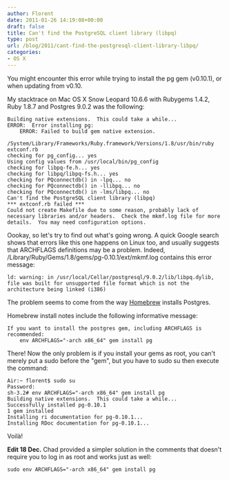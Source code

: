 ```yaml
---
author: Florent
date: 2011-01-26 14:19:08+00:00
draft: false
title: Can't find the PostgreSQL client library (libpq)
type: post
url: /blog/2011/cant-find-the-postgresql-client-library-libpq/
categories:
- OS X
---
```


You might encounter this error while trying to install the pg gem (v0.10.1), or when updating from v0.10.

My stacktrace on Mac OS X Snow Leopard 10.6.6 with Rubygems 1.4.2, Ruby 1.8.7 and Postgres 9.0.2 was the following:

    
    Building native extensions.  This could take a while...
    ERROR:  Error installing pg:
    	ERROR: Failed to build gem native extension.
    
    /System/Library/Frameworks/Ruby.framework/Versions/1.8/usr/bin/ruby extconf.rb
    checking for pg_config... yes
    Using config values from /usr/local/bin/pg_config
    checking for libpq-fe.h... yes
    checking for libpq/libpq-fs.h... yes
    checking for PQconnectdb() in -lpq... no
    checking for PQconnectdb() in -llibpq... no
    checking for PQconnectdb() in -lms/libpq... no
    Can't find the PostgreSQL client library (libpq)
    *** extconf.rb failed ***
    Could not create Makefile due to some reason, probably lack of
    necessary libraries and/or headers.  Check the mkmf.log file for more
    details.  You may need configuration options.



Oookay, so let's try to find out what's going wrong. A quick Google search shows that errors like this one happens on Linux too, and usually suggests that ARCHFLAGS definitions may be a problem. Indeed, /Library/Ruby/Gems/1.8/gems/pg-0.10.1/ext/mkmf.log contains this error message:

    
    ld: warning: in /usr/local/Cellar/postgresql/9.0.2/lib/libpq.dylib, file was built for unsupported file format which is not the architecture being linked (i386)



The problem seems to come from the way [Homebrew](https://github.com/mxcl/homebrew) installs Postgres.

Homebrew install notes include the following informative message:

    
    If you want to install the postgres gem, including ARCHFLAGS is recommended:
        env ARCHFLAGS="-arch x86_64" gem install pg



There! Now the only problem is if you install your gems as root, you can't merely put a sudo before the "gem", but you have to sudo su then execute the command:

    
    Air:~ florent$ sudo su
    Password:
    sh-3.2# env ARCHFLAGS="-arch x86_64" gem install pg
    Building native extensions.  This could take a while...
    Successfully installed pg-0.10.1
    1 gem installed
    Installing ri documentation for pg-0.10.1...
    Installing RDoc documentation for pg-0.10.1...



Voilà!

**Edit 18 Dec.** Chad provided a simpler solution in the comments that doesn't require you to log in as root and works just as well:

    
    sudo env ARCHFLAGS="-arch x86_64" gem install pg

